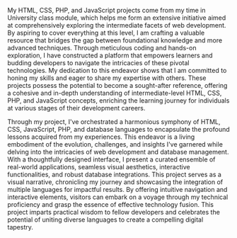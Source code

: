 My HTML, CSS, PHP, and JavaScript projects come from my time in University class module, which helps me form an extensive initiative aimed at comprehensively exploring the intermediate facets of web development. By aspiring to cover everything at this level, I am crafting a valuable resource that bridges the gap between foundational knowledge and more advanced techniques. Through meticulous coding and hands-on exploration, I have constructed a platform that empowers learners and budding developers to navigate the intricacies of these pivotal technologies. My dedication to this endeavor shows that I am committed to honing my skills and eager to share my expertise with others. These projects possess the potential to become a sought-after reference, offering a cohesive and in-depth understanding of intermediate-level HTML, CSS, PHP, and JavaScript concepts, enriching the learning journey for individuals at various stages of their development careers.

Through my project, I've orchestrated a harmonious symphony of HTML, CSS, JavaScript, PHP, and database languages to encapsulate the profound lessons acquired from my experiences. This endeavor is a living embodiment of the evolution, challenges, and insights I've garnered while delving into the intricacies of web development and database management. With a thoughtfully designed interface, I present a curated ensemble of real-world applications, seamless visual aesthetics, interactive functionalities, and robust database integrations. This project serves as a visual narrative, chronicling my journey and showcasing the integration of multiple languages for impactful results. By offering intuitive navigation and interactive elements, visitors can embark on a voyage through my technical proficiency and grasp the essence of effective technology fusion. This project imparts practical wisdom to fellow developers and celebrates the potential of uniting diverse languages to create a compelling digital tapestry.
